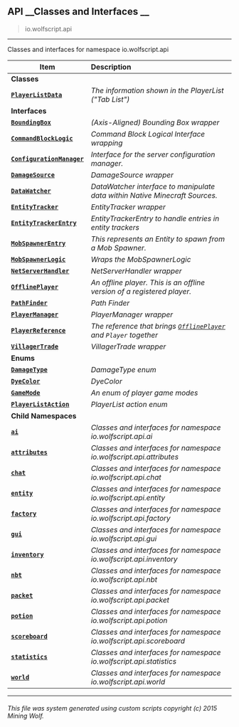 ## API __Classes and Interfaces __

>io.wolfscript.api

---

Classes and interfaces for namespace io.wolfscript.api

Item | Description   
--- | :--- 
__Classes__|
__[`PlayerListData`](PlayerListData.md)__ | _The information shown in the PlayerList ("Tab List")_ 
__Interfaces__|
__[`BoundingBox`](BoundingBox.md)__ | _(Axis-Aligned) Bounding Box wrapper_ 
__[`CommandBlockLogic`](CommandBlockLogic.md)__ | _Command Block Logical Interface wrapping_ 
__[`ConfigurationManager`](ConfigurationManager.md)__ | _Interface for the server configuration manager._ 
__[`DamageSource`](DamageSource.md)__ | _DamageSource wrapper_ 
__[`DataWatcher`](DataWatcher.md)__ | _DataWatcher interface to manipulate data within Native Minecraft Sources._ 
__[`EntityTracker`](EntityTracker.md)__ | _EntityTracker wrapper_ 
__[`EntityTrackerEntry`](EntityTrackerEntry.md)__ | _EntityTrackerEntry to handle entries in entity trackers_ 
__[`MobSpawnerEntry`](MobSpawnerEntry.md)__ | _This represents an Entity to spawn from a Mob Spawner._ 
__[`MobSpawnerLogic`](MobSpawnerLogic.md)__ | _Wraps the MobSpawnerLogic_ 
__[`NetServerHandler`](NetServerHandler.md)__ | _NetServerHandler wrapper_ 
__[`OfflinePlayer`](OfflinePlayer.md)__ | _An offline player. This is an offline version of a registered player._ 
__[`PathFinder`](PathFinder.md)__ | _Path Finder_ 
__[`PlayerManager`](PlayerManager.md)__ | _PlayerManager wrapper_ 
__[`PlayerReference`](PlayerReference.md)__ | _The reference that brings [`OfflinePlayer`](OfflinePlayer.md) and `Player` together_ 
__[`VillagerTrade`](VillagerTrade.md)__ | _VillagerTrade wrapper_ 
__Enums__|
__[`DamageType`](DamageType.md)__ | _DamageType enum_ 
__[`DyeColor`](DyeColor.md)__ | _DyeColor_ 
__[`GameMode`](GameMode.md)__ | _An enum of player game modes_ 
__[`PlayerListAction`](PlayerListAction.md)__ | _PlayerList action enum_ 
__Child Namespaces__|
__[`ai`](ai/0.md)__ | _Classes and interfaces for namespace io.wolfscript.api.ai_ 
__[`attributes`](attributes/0.md)__ | _Classes and interfaces for namespace io.wolfscript.api.attributes_ 
__[`chat`](chat/0.md)__ | _Classes and interfaces for namespace io.wolfscript.api.chat_ 
__[`entity`](entity/0.md)__ | _Classes and interfaces for namespace io.wolfscript.api.entity_ 
__[`factory`](factory/0.md)__ | _Classes and interfaces for namespace io.wolfscript.api.factory_ 
__[`gui`](gui/0.md)__ | _Classes and interfaces for namespace io.wolfscript.api.gui_ 
__[`inventory`](inventory/0.md)__ | _Classes and interfaces for namespace io.wolfscript.api.inventory_ 
__[`nbt`](nbt/0.md)__ | _Classes and interfaces for namespace io.wolfscript.api.nbt_ 
__[`packet`](packet/0.md)__ | _Classes and interfaces for namespace io.wolfscript.api.packet_ 
__[`potion`](potion/0.md)__ | _Classes and interfaces for namespace io.wolfscript.api.potion_ 
__[`scoreboard`](scoreboard/0.md)__ | _Classes and interfaces for namespace io.wolfscript.api.scoreboard_ 
__[`statistics`](statistics/0.md)__ | _Classes and interfaces for namespace io.wolfscript.api.statistics_ 
__[`world`](world/0.md)__ | _Classes and interfaces for namespace io.wolfscript.api.world_ 



---



###### This file was system generated using custom scripts copyright (c) 2015 Mining Wolf.
	

